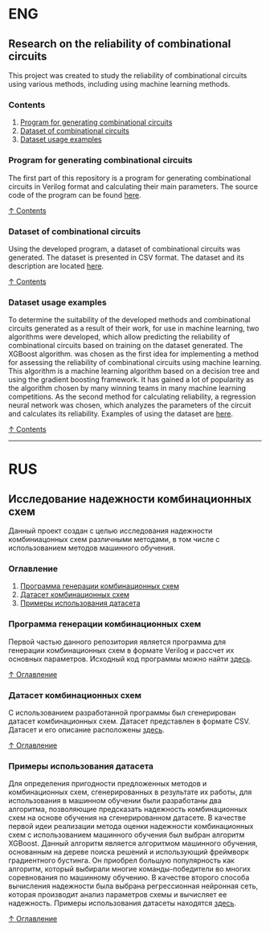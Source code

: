 # ENG

## Research on the reliability of combinational circuits
This project was created to study the reliability of combinational circuits using various methods, including using machine learning methods.

### Contents
<a name="content_eng"></a> 
1. [Program for generating combinational circuits](#programm_eng)
2. [Dataset of combinational circuits](#dataset_eng)
3. [Dataset usage examples](#examples_eng)


### Program for generating combinational circuits
<a name="programm_eng"></a> 
The first part of this repository is a program for generating combinational circuits in Verilog format and calculating their main parameters.
The source code of the program can be found [here](Generator).

[&#8593; Contents](#content_eng)


### Dataset of combinational circuits
<a name="dataset_eng"></a> 
Using the developed program, a dataset of combinational circuits was generated. The dataset is presented in CSV format.
The dataset and its description are located [here](Dataset).

[&#8593; Contents](#content_eng)


### Dataset usage examples
<a name="examples_eng"></a> 
To determine the suitability of the developed methods and combinational circuits generated as a result of their work, for use in machine learning, two algorithms were developed, which allow predicting the reliability of combinational circuits based on training on the dataset generated. The XGBoost algorithm. was chosen as the first idea for implementing a method for assessing the reliability of combinational circuits using machine learning. This algorithm is a machine learning algorithm based on a decision tree and using the gradient boosting framework. It has gained a lot of popularity as the algorithm chosen by many winning teams in many machine learning competitions. As the second method for calculating reliability, a regression neural network was chosen, which analyzes the parameters of the circuit and calculates its reliability.
Examples of using the dataset are [here](Prediction).

[&#8593; Contents](#content_eng)

---

# RUS

## Исследование надежности комбинационных схем
Данный проект создан с целью исследования надежности комбиниацонных схем различными методами, в том числе с использованием методов машинного обучения.

### Оглавление
<a name="content"></a> 
1. [Программа генерации комбинационных схем](#programm)
2. [Датасет комбинационных схем](#dataset)
3. [Примеры использования датасета](#examples)


### Программа генерации комбинационных схем
<a name="programm"></a> 
Первой частью данного репозитория является программа для генерации комбинационных схем в формате Verilog и рассчет их основных параметров.
Исходный код программы можно найти [здесь](Generator).

[&#8593; Оглавление](#content)


### Датасет комбинационных схем
<a name="dataset"></a> 
С использованием разработанной программы был сгенерирован датасет комбинационных схем. Датасет представлен в формате CSV.
Датасет и его описание расположены [здесь](Dataset).

[&#8593; Оглавление](#content)


### Примеры использования датасета
<a name="examples"></a> 
Для определения пригодности предложенных методов и комбинационных схем, сгенерированных в результате их работы, для использования в машинном обучении были разработаны два алгоритма, позволяющие предсказать надежность комбинационных схем на основе обучения на сгенерированном датасете. В качестве первой идеи реализации метода оценки надежности комбинационных схем с использованием машинного обучения был выбран алгоритм XGBoost. Данный алгоритм является алгоритмом машинного обучения, основанным на дереве поиска решений и использующий фреймворк градиентного бустинга. Он приобрел большую популярность как алгоритм, который выбирали многие команды-победители во многих соревнования по машинному обучению. В качестве второго способа вычисления надежности была выбрана регрессионная нейронная сеть, которая производит анализ параметров схемы и вычисляет ее надежность.
Примеры использования датасеты находятся [здесь](Prediction).

[&#8593; Оглавление](#content)